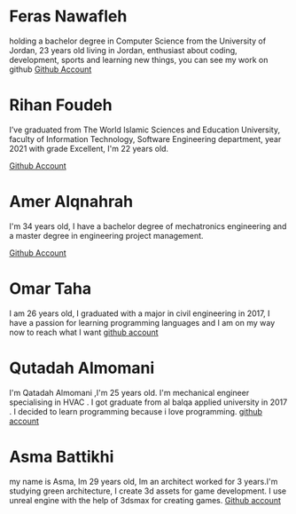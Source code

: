 # Feras Nawafleh
holding a bachelor degree in Computer Science from the University of Jordan, 23 years old living in Jordan, enthusiast about coding, development, sports and learning new things, you can see my work on github
[Github Account](https://github.com/feras98nawafleh)

# Rihan Foudeh

I’ve graduated from The World Islamic Sciences and Education University, faculty of Information Technology, Software Engineering department, year 2021 with grade Excellent, I'm 22 years old.

[Github Account](https://github.com/RihanFoudeh)  


# Amer Alqnahrah  
I'm 34 years old, I have a bachelor degree of mechatronics engineering and a master degree in engineering project management.

[Github Account](https://github.com/Amer-1987)  

# Omar Taha
I am 26 years old, I graduated with a major in civil engineering in 2017, I have a passion for learning programming languages ​​and I am on my way now to reach what I want
[github account](https://github.com/omar11taha)

# Qutadah Almomani
I'm Qatadah Almomani ,I'm 25 years old. I'm mechanical engineer specialising in HVAC . I got graduate from al balqa applied university in 2017 . I decided to learn programming because i love programming.
[github account](https://github.com/Qutadah95)

# Asma Battikhi
my name is Asma, Im 29 years old, Im an architect worked for 3 years.I'm studying green architecture, I create 3d assets for game development. I use unreal engine with the help of 3dsmax for creating games.
[Github account](https://github.com/asmabatttikhi)

